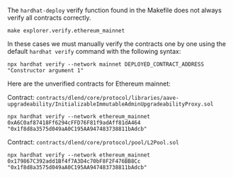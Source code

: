 The `hardhat-deploy` verify function found in the Makefile does not always verify all contracts correctly.

```
make explorer.verify.ethereum_mainnet
```

In these cases we must manually verify the contracts one by one using the default `hardhat verify` command with the following syntax:

```
npx hardhat verify --network mainnet DEPLOYED_CONTRACT_ADDRESS "Constructor argument 1"
```

Here are the unverified contracts for Ethereum mainnet:

Contract: `contracts/dlend/core/protocol/libraries/aave-upgradeability/InitializableImmutableAdminUpgradeabilityProxy.sol`

```
npx hardhat verify --network ethereum_mainnet 0xA6C0af87418Ff6294cFFD76F81f9adAff81dA464 "0x1f8d8a3575d049aA0C195AA947483738811bAdcb"
```

Contract: `contracts/dlend/core/protocol/pool/L2Pool.sol`

```
npx hardhat verify --network ethereum_mainnet 0x179867C392add1Bf4f7A3D4c70bF8F2F476BB8Cc "0x1f8d8a3575d049aA0C195AA947483738811bAdcb"
```
